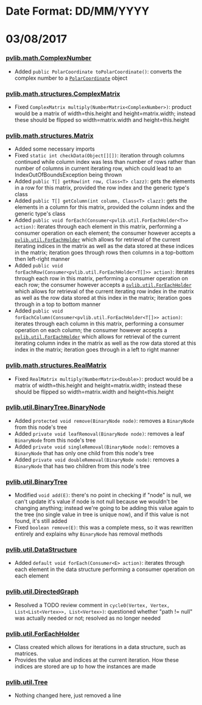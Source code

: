 [ComplexNumber]:src/main/java/pvlib/math/ComplexNumber.java
[Fraction]:src/main/java/pvlib/math/Fraction.java
[PolarCoordinate]:src/main/java/pvlib/math/PolarCoordinate.java
[PVMath]:src/main/java/pvlib/math/PVMath.java
[ComplexMatrix]:src/main/java/pvlib/math/structures/ComplexMatrix.java
[IllegalMatrixException]:src/main/java/pvlib/math/structures/IllegalMatrixException.java
[Matrix]:src/main/java/pvlib/math/structures/Matrix.java
[NumberMatrix]:src/main/java/pvlib/math/structures/NumberMatrix.java
[RealMatrix]:src/main/java/pvlib/math/structures/RealMatrix.java
[AbstractStructure]:src/main/java/pvlib/util/AbstractStructure.java
[Arrays]:src/main/java/pvlib/util/Arrays.java
[BinaryTree]:src/main/java/pvlib/util/BinaryTree.java
[Classes]:src/main/java/pvlib/util/Classes.java
[DataStructure]:src/main/java/pvlib/util/DataStructure.java
[DirectedGraph]:src/main/java/pvlib/util/DirectedGraph.java
[ForEachHolder]:src/main/java/pvlib/util/ForEachHolder.java
[Graph]:src/main/java/pvlib/util/Graph.java
[LinkedList]:src/main/java/pvlib/util/LinkedList.java
[Search]:src/main/java/pvlib/util/Search.java
[SortedLinkedList]:src/main/java/pvlib/util/SortedLinkedList.java
[SortMethod]:src/main/java/pvlib/util/SortMethod.java
[Tree]:src/main/java/pvlib/util/Tree.java
[UndirectedGraph]:src/main/java/pvlib/util/UndirectedGraph.java

# Date Format: DD/MM/YYYY

# 03/08/2017
### [pvlib.math.ComplexNumber][ComplexNumber]
+ Added `public PolarCoordinate toPolarCoordinate()`: converts the complex number to a [`PolarCoordinate`][PolarCoordinate]
object
### [pvlib.math.structures.ComplexMatrix][ComplexMatrix]
+ Fixed `ComplexMatrix multiply(NumberMatrix<ComplexNumber>)`: product would be a matrix of width=this.height and
height=matrix.width; instead these should be flipped so width=matrix.width and height=this.height
### [pvlib.math.structures.Matrix][Matrix]
+ Added some necessary imports
+ Fixed `static int checkData(Object[][])`: iteration through columns continued while column index was
less than number of rows rather than number of columns in current iterating row, which could
lead to an IndexOutOfBoundsException being thrown
+ Added `public T[] getRow(int row, Class<T> clazz)`: gets the elements in a row for this matrix, provided
the row index and the generic type's class
+ Added `public T[] getColumn(int column, Class<T> clazz)`: gets the elements in a column for this matrix, provided
the column index and the generic type's class
+ Added `public void forEach(Consumer<pvlib.util.ForEachHolder<T>> action)`: iterates through each element in this matrix,
performing a consumer operation on each element; the consumer however accepts a
[`pvlib.util.ForEachHolder`][ForEachHolder] which allows for retrieval of the current iterating indices in the matrix
as well as the data stored at these indices in the matrix; iteration goes through rows then columns in a top-bottom
then left-right manner
+ Added `public void forEachRow(Consumer<pvlib.util.ForEachHolder<T[]>> action)`: iterates through each row in this matrix,
performing a consumer operation on each row; the consumer however accepts a
[`pvlib.util.ForEachHolder`][ForEachHolder] which allows for retrieval of the current iterating row index in the matrix
as well as the row data stored at this index in the matrix; iteration goes through in a top to bottom manner
+ Added `public void forEachColumn(Consumer<pvlib.util.ForEachHolder<T[]>> action)`: iterates through each column in this
matrix, performing a consumer operation on each column; the consumer however accepts a
[`pvlib.util.ForEachHolder`][ForEachHolder] which allows for retrieval of the current iterating column index in the
matrix as well as the row data stored at this index in the matrix; iteration goes through in a left to right manner
### [pvlib.math.structures.RealMatrix][RealMatrix]
+ Fixed `RealMatrix multiply(NumberMatrix<Double>)`: product would be a matrix of width=this.height and
height=matrix.width; instead these should be flipped so width=matrix.width and height=this.height
### [pvlib.util.BinaryTree.BinaryNode][BinaryTree]
+ Added `protected void remove(BinaryNode node)`: removes a `BinaryNode` from this node's tree
+ Added `private void leafRemoval(BinaryNode node)`: removes a leaf `BinaryNode` from this node's tree
+ Added `private void singleRemoval(BinaryNode node)`: removes a `BinaryNode` that has only one child from this node's
tree
+ Added `private void doubleRemoval(BinaryNode node)`: removes a `BinaryNode` that has two children from this node's
tree
### [pvlib.util.BinaryTree][BinaryTree]
+ Modified `void add(E)`: there's no point in checking if "node" is null, we can't update it's value if node is not null
because we wouldn't be changing anything; instead we're going to be adding this value again to the tree (no single value
in tree is unique now), and if this value is not found, it's still added
+ Fixed `boolean remove(E)`: this was a complete mess, so it was rewritten entirely and explains why `BinaryNode` has
removal methods
### [pvlib.util.DataStructure][DataStructure]
+ Added `default void forEach(Consumer<E> action)`: iterates through each element in the data structure performing a
consumer operation on each element
### [pvlib.util.DirectedGraph][DirectedGraph]
+ Resolved a TODO review comment in `cycle0(Vertex, Vertex, List<List<Vertex>>, List<Vertex>)`: questioned whether
"path != null" was actually needed or not; resolved as no longer needed
### [pvlib.util.ForEachHolder][ForEachHolder]
+ Class created which allows for iterations in a data structure, such as matrices.
+ Provides the value and indices at the current iteration. How these indices are stored are up to how the instances
are made
### [pvlib.util.Tree][Tree]
+ Nothing changed here, just removed a line